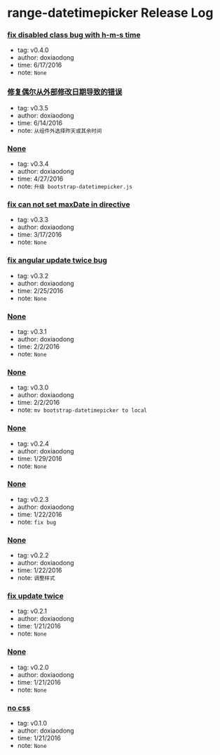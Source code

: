 # range-datetimepicker Release Log  


### [fix disabled class bug with h-m-s time](https://github.com/doxiaodong/range-datetimepicker/releases/tag/v0.4.0)  
* tag: v0.4.0  
* author: doxiaodong  
* time: 6/17/2016  
* note: ```None```  

### [修复偶尔从外部修改日期导致的错误](https://github.com/doxiaodong/range-datetimepicker/releases/tag/v0.3.5)  
* tag: v0.3.5  
* author: doxiaodong  
* time: 6/14/2016  
* note: ```从组件外选择昨天或其余时间```  

### [None](https://github.com/doxiaodong/range-datetimepicker/releases/tag/v0.3.4)  
* tag: v0.3.4  
* author: doxiaodong  
* time: 4/27/2016  
* note: ```升级 bootstrap-datetimepicker.js```  

### [fix can not set maxDate in directive](https://github.com/doxiaodong/range-datetimepicker/releases/tag/v0.3.3)  
* tag: v0.3.3  
* author: doxiaodong  
* time: 3/17/2016  
* note: ```None```  

### [fix angular update twice bug](https://github.com/doxiaodong/range-datetimepicker/releases/tag/v0.3.2)  
* tag: v0.3.2  
* author: doxiaodong  
* time: 2/25/2016  
* note: ```None```  

### [None](https://github.com/doxiaodong/range-datetimepicker/releases/tag/v0.3.1)  
* tag: v0.3.1  
* author: doxiaodong  
* time: 2/2/2016  
* note: ```None```  

### [None](https://github.com/doxiaodong/range-datetimepicker/releases/tag/v0.3.0)  
* tag: v0.3.0  
* author: doxiaodong  
* time: 2/2/2016  
* note: ```mv bootstrap-datetimepicker to local```  

### [None](https://github.com/doxiaodong/range-datetimepicker/releases/tag/v0.2.4)  
* tag: v0.2.4  
* author: doxiaodong  
* time: 1/29/2016  
* note: ```None```  

### [None](https://github.com/doxiaodong/range-datetimepicker/releases/tag/v0.2.3)  
* tag: v0.2.3  
* author: doxiaodong  
* time: 1/22/2016  
* note: ```fix bug```  

### [None](https://github.com/doxiaodong/range-datetimepicker/releases/tag/v0.2.2)  
* tag: v0.2.2  
* author: doxiaodong  
* time: 1/22/2016  
* note: ```调整样式```  

### [fix update twice](https://github.com/doxiaodong/range-datetimepicker/releases/tag/v0.2.1)  
* tag: v0.2.1  
* author: doxiaodong  
* time: 1/21/2016  
* note: ```None```  

### [None](https://github.com/doxiaodong/range-datetimepicker/releases/tag/v0.2.0)  
* tag: v0.2.0  
* author: doxiaodong  
* time: 1/21/2016  
* note: ```None```  

### [no css](https://github.com/doxiaodong/range-datetimepicker/releases/tag/v0.1.0)  
* tag: v0.1.0  
* author: doxiaodong  
* time: 1/21/2016  
* note: ```None```  

